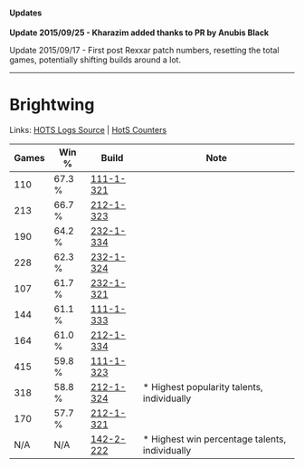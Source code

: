 #### Updates
**Update 2015/09/25 - Kharazim added thanks to PR by Anubis Black**

Update 2015/09/17 - First post Rexxar patch numbers, resetting the total games, potentially shifting builds around a lot.

***

# Brightwing

Links: [HOTS Logs Source](https://www.hotslogs.com/Sitewide/HeroDetails?Hero=Brightwing) | [HotS Counters](http://hotscounters.com/#/hero/Brightwing)

Games  | Win %  | Build     | Note
-----  | -----  | -----     | ----
110    | 67.3 % | [111-1-321](http://www.heroesfire.com/hots/talent-calculator/brightwing#gOkP) | 
213    | 66.7 % | [212-1-323](http://www.heroesfire.com/hots/talent-calculator/brightwing#kFJh) | 
190    | 64.2 % | [232-1-334](http://www.heroesfire.com/hots/talent-calculator/brightwing#l08s) | 
228    | 62.3 % | [232-1-324](http://www.heroesfire.com/hots/talent-calculator/brightwing#l08i) | 
107    | 61.7 % | [232-1-321](http://www.heroesfire.com/hots/talent-calculator/brightwing#l08f) | 
144    | 61.1 % | [111-1-333](http://www.heroesfire.com/hots/talent-calculator/brightwing#gOkb) | 
164    | 61.0 % | [212-1-334](http://www.heroesfire.com/hots/talent-calculator/brightwing#kFJs) | 
415    | 59.8 % | [111-1-323](http://www.heroesfire.com/hots/talent-calculator/brightwing#gOkR) | 
318    | 58.8 % | [212-1-324](http://www.heroesfire.com/hots/talent-calculator/brightwing#kFJi) | * Highest popularity talents, individually
170    | 57.7 % | [212-1-321](http://www.heroesfire.com/hots/talent-calculator/brightwing#kFJf) | 
N/A    | N/A    | [142-2-222](http://www.heroesfire.com/hots/talent-calculator/brightwing#haeE) | * Highest win percentage talents, individually
